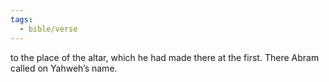 ```yaml
---
tags:
  - bible/verse
---
```

to the place of the altar, which he had made there at the first. There Abram called on Yahweh’s name.